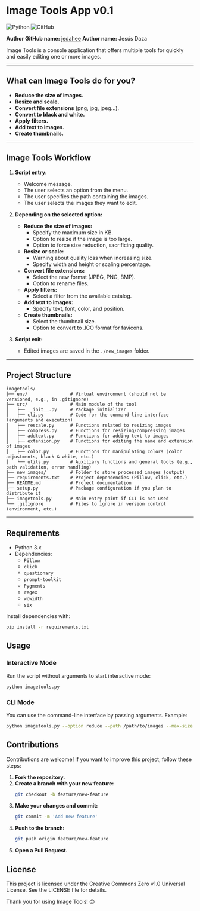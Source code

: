 # Image Tools App v0.1

![Python](https://img.shields.io/badge/python-3670A0?style=for-the-badge&logo=python&logoColor=ffdd54)
![GitHub](https://img.shields.io/badge/github-%23121011.svg?style=for-the-badge&logo=github&logoColor=white)

**Author GitHub name:** [jedahee](https://github.com/jedahee)
**Author name:** Jesús Daza

Image Tools is a console application that offers multiple tools for quickly and easily editing one or more images.

---

## What can Image Tools do for you?

- **Reduce the size of images.**
- **Resize and scale.**
- **Convert file extensions** (png, jpg, jpeg...).
- **Convert to black and white.**
- **Apply filters.**
- **Add text to images.**
- **Create thumbnails.**

---

## Image Tools Workflow

1. **Script entry:**
   - Welcome message.
   - The user selects an option from the menu.
   - The user specifies the path containing the images.
   - The user selects the images they want to edit.

2. **Depending on the selected option:**
   - **Reduce the size of images:**
     - Specify the maximum size in KB.
     - Option to resize if the image is too large.
     - Option to force size reduction, sacrificing quality.
   - **Resize or scale:**
     - Warning about quality loss when increasing size.
     - Specify width and height or scaling percentage.
   - **Convert file extensions:**
     - Select the new format (JPEG, PNG, BMP).
     - Option to rename files.
   - **Apply filters:**
     - Select a filter from the available catalog.
   - **Add text to images:**
     - Specify text, font, color, and position.
   - **Create thumbnails:**
     - Select the thumbnail size.
     - Option to convert to .ICO format for favicons.

3. **Script exit:**
   - Edited images are saved in the `./new_images` folder.

---

## Project Structure
```
imagetools/
├── env/                # Virtual environment (should not be versioned, e.g., in .gitignore)
├── src/                # Main module of the tool
│   ├── __init__.py     # Package initializer
│   ├── cli.py          # Code for the command-line interface (arguments and execution)
│   ├── rescale.py      # Functions related to resizing images
│   ├── compress.py     # Functions for resizing/compressing images
│   ├── addtext.py      # Functions for adding text to images
│   ├── extension.py    # Functions for editing the name and extension of images
│   ├── color.py        # Functions for manipulating colors (color adjustments, black & white, etc.)
│   └── utils.py        # Auxiliary functions and general tools (e.g., path validation, error handling)
├── new_images/         # Folder to store processed images (output)
├── requirements.txt    # Project dependencies (Pillow, click, etc.)
├── README.md           # Project documentation
├── setup.py            # Package configuration if you plan to distribute it
├── imagetools.py       # Main entry point if CLI is not used
└── .gitignore          # Files to ignore in version control (environment, etc.)
```

---

## Requirements

- Python 3.x
- Dependencies:
  - `Pillow`
  - `click`
  - `questionary`
  - `prompt-toolkit`
  - `Pygments`
  - `regex`
  - `wcwidth`
  - `six`

Install dependencies with:

```bash
pip install -r requirements.txt
```

## Usage

### Interactive Mode
Run the script without arguments to start interactive mode:

```bash
python imagetools.py
```

### CLI Mode
You can use the command-line interface by passing arguments. Example:

```bash
python imagetools.py --option reduce --path /path/to/images --max-size 512
```

## Contributions

Contributions are welcome! If you want to improve this project, follow these steps:

1. **Fork the repository.**
2. **Create a branch with your new feature:**
   ```bash
   git checkout -b feature/new-feature
   ```
3. **Make your changes and commit:**
    ```bash
    git commit -m 'Add new feature'
    ```
4. **Push to the branch:**
    ```bash
    git push origin feature/new-feature
    ```
4. **Open a Pull Request.**

## License
This project is licensed under the Creative Commons Zero v1.0 Universal License. See the LICENSE file for details.

Thank you for using Image Tools! 😊
